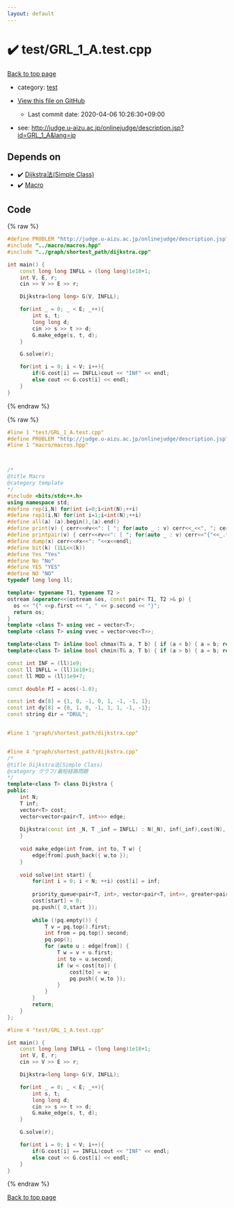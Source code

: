 ```yaml
---
layout: default
---
```


<!-- mathjax config similar to math.stackexchange -->
<script type="text/javascript" async
  src="https://cdnjs.cloudflare.com/ajax/libs/mathjax/2.7.5/MathJax.js?config=TeX-MML-AM_CHTML">
</script>
<script type="text/x-mathjax-config">
  MathJax.Hub.Config({
    TeX: { equationNumbers: { autoNumber: "AMS" }},
    tex2jax: {
      inlineMath: [ ['$','$'] ],
      processEscapes: true
    },
    "HTML-CSS": { matchFontHeight: false },
    displayAlign: "left",
    displayIndent: "2em"
  });
</script>

<script type="text/javascript" src="https://cdnjs.cloudflare.com/ajax/libs/jquery/3.4.1/jquery.min.js"></script>
<script src="https://cdn.jsdelivr.net/npm/jquery-balloon-js@1.1.2/jquery.balloon.min.js" integrity="sha256-ZEYs9VrgAeNuPvs15E39OsyOJaIkXEEt10fzxJ20+2I=" crossorigin="anonymous"></script>
<script type="text/javascript" src="../../assets/js/copy-button.js"></script>
<link rel="stylesheet" href="../../assets/css/copy-button.css" />


# :heavy_check_mark: test/GRL_1_A.test.cpp

<a href="../../index.html">Back to top page</a>

* category: <a href="../../index.html#098f6bcd4621d373cade4e832627b4f6">test</a>
* <a href="{{ site.github.repository_url }}/blob/master/test/GRL_1_A.test.cpp">View this file on GitHub</a>
    - Last commit date: 2020-04-06 10:26:30+09:00


* see: <a href="http://judge.u-aizu.ac.jp/onlinejudge/description.jsp?id=GRL_1_A&lang=jp">http://judge.u-aizu.ac.jp/onlinejudge/description.jsp?id=GRL_1_A&lang=jp</a>


## Depends on

* :heavy_check_mark: <a href="../../library/graph/shortest_path/dijkstra.cpp.html">Dijkstra法(Simple Class)</a>
* :heavy_check_mark: <a href="../../library/macro/macros.hpp.html">Macro</a>


## Code

<a id="unbundled"></a>
{% raw %}
```cpp
#define PROBLEM "http://judge.u-aizu.ac.jp/onlinejudge/description.jsp?id=GRL_1_A&lang=jp"
#include "../macro/macros.hpp"
#include "../graph/shortest_path/dijkstra.cpp"

int main() {
    const long long INFLL = (long long)1e18+1;
    int V, E, r;
    cin >> V >> E >> r;

    Dijkstra<long long> G(V, INFLL);

    for(int _ = 0; _ < E; _++){
        int s, t;
        long long d;
        cin >> s >> t >> d;
        G.make_edge(s, t, d);
    }

    G.solve(r);

    for(int i = 0; i < V; i++){
        if(G.cost[i] == INFLL)cout << "INF" << endl;
        else cout << G.cost[i] << endl;
    }
}
```
{% endraw %}

<a id="bundled"></a>
{% raw %}
```cpp
#line 1 "test/GRL_1_A.test.cpp"
#define PROBLEM "http://judge.u-aizu.ac.jp/onlinejudge/description.jsp?id=GRL_1_A&lang=jp"
#line 1 "macro/macros.hpp"



/*
@title Macro
@category template
*/
#include <bits/stdc++.h>
using namespace std;
#define rep(i,N) for(int i=0;i<int(N);++i)
#define rep1(i,N) for(int i=1;i<int(N);++i)
#define all(a) (a).begin(),(a).end()
#define print(v) { cerr<<#v<<": [ "; for(auto _ : v) cerr<<_<<", "; cerr<<"]"<<endl; }
#define printpair(v) { cerr<<#v<<": [ "; for(auto _ : v) cerr<<"{"<<_.first<<","<<_.second<<"}"<<", "; cerr<<"]"<<endl; }
#define dump(x) cerr<<#x<<": "<<x<<endl;
#define bit(k) (1LL<<(k))
#define Yes "Yes"
#define No "No"
#define YES "YES"
#define NO "NO"
typedef long long ll;

template< typename T1, typename T2 >
ostream &operator<<(ostream &os, const pair< T1, T2 >& p) {
  os << "{" <<p.first << ", " << p.second << "}";
  return os;
}
template <class T> using vec = vector<T>;
template <class T> using vvec = vector<vec<T>>;

template<class T> inline bool chmax(T& a, T b) { if (a < b) { a = b; return true; } return false; }
template<class T> inline bool chmin(T& a, T b) { if (a > b) { a = b; return true; } return false; }

const int INF = (ll)1e9;
const ll INFLL = (ll)1e18+1;
const ll MOD = (ll)1e9+7;

const double PI = acos(-1.0);

const int dx[8] = {1, 0, -1, 0, 1, -1, -1, 1};
const int dy[8] = {0, 1, 0, -1, 1, 1, -1, -1};
const string dir = "DRUL";


#line 1 "graph/shortest_path/dijkstra.cpp"


#line 4 "graph/shortest_path/dijkstra.cpp"
/*
@title Dijkstra法(Simple Class)
@category グラフ/最短経路問題
*/
template<class T> class Dijkstra {
public:
    int N;
    T inf;
    vector<T> cost;
    vector<vector<pair<T, int>>> edge;
 
    Dijkstra(const int _N, T _inf = INFLL) : N(_N), inf(_inf),cost(N), edge(N) {
    }
 
    void make_edge(int from, int to, T w) {
        edge[from].push_back({ w,to });
    }
 
    void solve(int start) {
        for(int i = 0; i < N; ++i) cost[i] = inf;
 
        priority_queue<pair<T, int>, vector<pair<T, int>>, greater<pair<T, int>>> pq;
        cost[start] = 0;
        pq.push({ 0,start });
 
        while (!pq.empty()) {
            T v = pq.top().first;
            int from = pq.top().second;
            pq.pop();
            for (auto u : edge[from]) {
                T w = v + u.first;
                int to = u.second;
                if (w < cost[to]) {
                    cost[to] = w;
                    pq.push({ w,to });
                }
            }
        }
        return;
    }
};

#line 4 "test/GRL_1_A.test.cpp"

int main() {
    const long long INFLL = (long long)1e18+1;
    int V, E, r;
    cin >> V >> E >> r;

    Dijkstra<long long> G(V, INFLL);

    for(int _ = 0; _ < E; _++){
        int s, t;
        long long d;
        cin >> s >> t >> d;
        G.make_edge(s, t, d);
    }

    G.solve(r);

    for(int i = 0; i < V; i++){
        if(G.cost[i] == INFLL)cout << "INF" << endl;
        else cout << G.cost[i] << endl;
    }
}

```
{% endraw %}

<a href="../../index.html">Back to top page</a>

